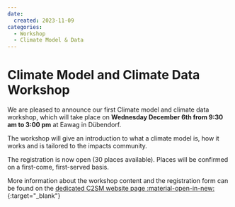 ```yaml
---
date:
  created: 2023-11-09
categories:
  - Workshop
  - Climate Model & Data
---
```


#  Climate Model and Climate Data Workshop

We are pleased to announce our first Climate model and climate data workshop, which will take place on **Wednesday December 6th from 9:30 am to 3:00 pm** at Eawag in Dübendorf.

<!-- more -->

The workshop will give an introduction to what a climate model is, how it works and is tailored to the impacts community.

The registration is now open (30 places available). Places will be confirmed on a first-come, first-served basis.

More information about the workshop content and the registration form can be found on the [dedicated C2SM website page :material-open-in-new:](https://c2sm.ethz.ch/education/technical-training/climate-model-and-climate-data-workshop-for-impact-research.html#){:target="_blank"}